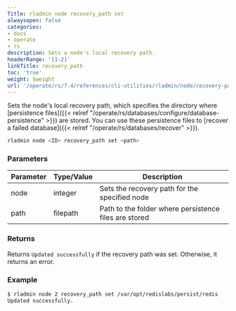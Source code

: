 ```yaml
---
Title: rladmin node recovery_path set
alwaysopen: false
categories:
- docs
- operate
- rs
description: Sets a node's local recovery path.
headerRange: '[1-2]'
linkTitle: recovery_path
toc: 'true'
weight: $weight
url: '/operate/rs/7.4/references/cli-utilities/rladmin/node/recovery-path/'
---
```


Sets the node's local recovery path, which specifies the directory where [persistence files]({{< relref "/operate/rs/databases/configure/database-persistence" >}}) are stored. You can use these persistence files to [recover a failed database]({{< relref "/operate/rs/databases/recover" >}}).

```sh
rladmin node <ID> recovery_path set <path>
```

### Parameters

| Parameter | Type/Value                     | Description                                                                                   |
|-----------|--------------------------------|-----------------------------------------------------------------------------------------------|
| node      | integer                        | Sets the recovery path for the specified node                                            |
| path      | filepath                       | Path to the folder where persistence files are stored                                         |

### Returns

Returns `Updated successfully` if the recovery path was set. Otherwise, it returns an error.

### Example

```sh
$ rladmin node 2 recovery_path set /var/opt/redislabs/persist/redis
Updated successfully.
```

